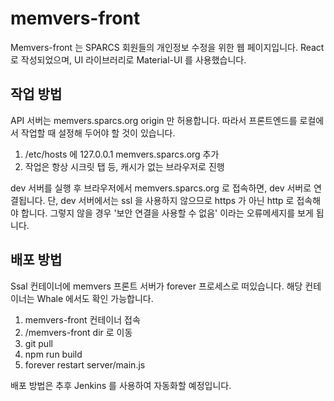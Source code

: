 # memvers-front
Memvers-front 는 SPARCS 회원들의 개인정보 수정을 위한 웹 페이지입니다. React 로 작성되었으며, UI 라이브러리로 Material-UI 를 사용했습니다.

## 작업 방법
API 서버는 memvers.sparcs.org origin 만 허용합니다. 따라서 프론트엔드를 로컬에서 작업할 때 설정해 두어야 할 것이 있습니다.

1. /etc/hosts 에 127.0.0.1 memvers.sparcs.org 추가
2. 작업은 항상 시크릿 탭 등, 캐시가 없는 브라우저로 진행

dev 서버를 실행 후 브라우저에서 memvers.sparcs.org 로 접속하면, dev 서버로 연결됩니다. 단, dev 서버에서는 ssl 을 사용하지 않으므로 https 가 아닌 http 로 접속해야 합니다. 그렇지 않을 경우 '보안 연결을 사용할 수 없음' 이라는 오류메세지를 보게 됩니다.

## 배포 방법
Ssal 컨테이너에 memvers 프론트 서버가 forever 프로세스로 떠있습니다. 해당 컨테이너는 Whale 에서도 확인 가능합니다.

1. memvers-front 컨테이너 접속
2. /memvers-front dir 로 이동
3. git pull
4. npm run build
5. forever restart server/main.js

배포 방법은 추후 Jenkins 를 사용하여 자동화할 예정입니다.
